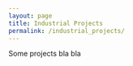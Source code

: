 ```yaml
---
layout: page
title: Industrial Projects
permalink: /industrial_projects/
---
```


Some projects bla bla
